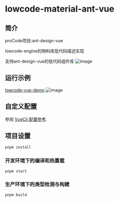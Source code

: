 # lowcode-material-ant-vue

## 简介
proCode项目:ant-design-vue

lowcode-engine的物料库低代码描述实现

支持ant-design-vue的低代码组件库
![image](https://github.com/lyllovelemon/lowcode-material-ant-vue/assets/31084471/b24f083e-d0d0-4663-8c62-b6c077c3ecd5)


## 运行示例
[lowcode-vue-demo](https://github.com/lyllovelemon/lowcode-vue-demo)
![image](https://github.com/lyllovelemon/lowcode-material-ant-vue/assets/31084471/7e8ad7dc-92b0-4a54-8c35-48e3ffded6fa)


## 自定义配置

参阅 [VueCli 配置参考](https://cli.vuejs.org/zh/config/).

## 项目设置

```sh
pnpm install
```

### 开发环境下的编译和热重载

```sh
pnpm start
```

### 生产环境下的类型检测与构建

```sh
pnpm build
```
